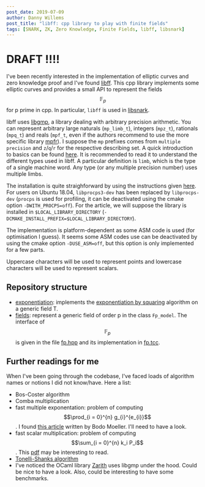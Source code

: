 ```yaml
---
post_date: 2019-07-09
author: Danny Willems
post_title: "libff: cpp library to play with finite fields"
tags: [SNARK, ZK, Zero Knowledge, Finite Fields, libff, libsnark]
---
```


# DRAFT !!!!

I've been recently interested in the implementation of elliptic curves and zero
knowledge proof and I've found [libff](https://github.com/scipr-lab/libff). This
cpp library implements some elliptic curves and provides a small API to
represent the fields $$\mathbb{F}_{p}$$ for p prime in cpp. In particular,
`libff` is used in [libsnark](https://github.com/scipr-lab/libsnark).

libff uses [libgmp](https://gmplib.org/), a library dealing with arbitrary
precision arithmetic. You can represent arbitrary large naturals (`mp_limb_t`),
integers (`mpz_t`), rationals (`mpq_t`) and reals (`mpf_t`, even if the authors
recommend to use the more specific library [mpfr](https://www.mpfr.org/)). I
suppose the `mp` prefixes comes from `multiple precision` and `z`/`q`/`r` for
the respective describing set. A quick introduction to basics can be found
[here](https://gmplib.org/manual/GMP-Basics.html#GMP-Basics). It is recommended
to read it to understand the different types used in libff. A particular
definition is `limb`, which is the type of a single machine word. Any type (or
any multiple precision number) uses multiple limbs.

The installation is quite straighforward by using the instructions given
[here](https://github.com/scipr-lab/libff#build-guide). For users on Ubuntu
18.04, `libprocps3-dev` has been replaced by `libprocps-dev` (`procps` is used
for profiling, it can be deactivated using the cmake option
`-DWITH_PROCPS=off`). For the article, we will suppose the library is installed
in `$LOCAL_LIBRARY_DIRECTORY`
(`-DCMAKE_INSTALL_PREFIX=$LOCAL_LIBRARY_DIRECTORY`).

The implementation is platform-dependent as some ASM code is used (for
optimisation I guess). It seems some ASM codes use can be deactivated by using
the cmake option `-DUSE_ASM=off`, but this option is only implemented for a few
parts.

Uppercase characters will be used to represent points and lowercase characters
will be used to represent scalars.

## Repository structure

- [exponentiation](https://github.com/scipr-lab/libff/tree/master/libff/algebra/exponentiation):
  implements the
  [exponentiation by squaring](https://en.wikipedia.org/wiki/Exponentiation_by_squaring)
  algorithm on a generic field T.
- [fields](https://github.com/scipr-lab/libff/blob/master/libff/algebra/fields):
  represent a generic field of order p in the class `Fp_model`. The interface of
  $$\mathbb{F}_p$$ is given in the file
  [fp.hpp](https://github.com/scipr-lab/libff/blob/master/libff/algebra/fields/fp.hpp)
  and its implementation in
  [fp.tcc](https://github.com/scipr-lab/libff/blob/master/libff/algebra/fields/fp.tcc).

## Further readings for me

When I've been going through the codebase, I've faced loads of algorithm names
or notions I did not know/have. Here a list:

- Bos-Coster algorithm
- Comba multiplication
- fast multiple exponentation: problem of computing
  $$\prod_{i = 0}^{n} g_{i}^{e_{i}}$$. I found
  [this article](https://www.bmoeller.de/pdf/multiexp-sac2001.pdf) written by
  Bodo Moeller. I'll need to have a look.
- fast scalar multiplication: problem of computing $$\sum_{i = 0}^{n} k_i P_i$$.
  This [pdf](https://cryptojedi.org/peter/data/eccss-20130911b.pdf) may be
  interesting to read.
- [Tonelli-Shanks algorithm](https://en.wikipedia.org/wiki/Tonelli%E2%80%93Shanks_algorithm)
- I've noticed the OCaml library [Zarith](https://github.com/ocaml/zarith) uses
  libgmp under the hood. Could be nice to have a look. Also, could be
  interesting to have some benchmarks.
